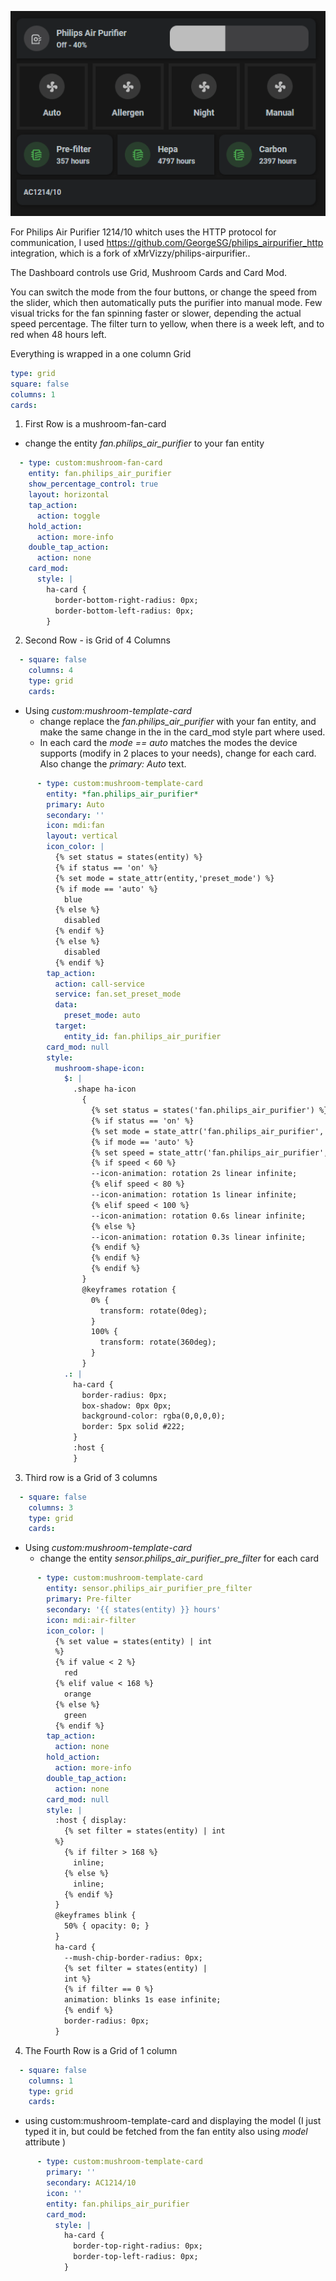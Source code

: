 ![image](air-purifier.gif)

For Philips Air Purifier 1214/10 whitch uses the HTTP protocol for communication, I used https://github.com/GeorgeSG/philips_airpurifier_http integration, which is a fork of xMrVizzy/philips-airpurifier..

The Dashboard controls use Grid, Mushroom Cards and Card Mod.

You can switch the mode from the four buttons, or change the speed from the slider, which then automatically puts the purifier into manual mode. Few visual tricks for the fan spinning faster or slower, depending the actual speed percentage. The filter turn to yellow, when there is a week left, and to red when 48 hours left.

Everything is wrapped in a one column Grid
```yaml
type: grid
square: false
columns: 1
cards:
```

1. First Row is a mushroom-fan-card
- change the entity *fan.philips_air_purifier* to your fan entity
```yaml
  - type: custom:mushroom-fan-card
    entity: fan.philips_air_purifier
    show_percentage_control: true
    layout: horizontal
    tap_action:
      action: toggle
    hold_action:
      action: more-info
    double_tap_action:
      action: none
    card_mod:
      style: |
        ha-card {
          border-bottom-right-radius: 0px;
          border-bottom-left-radius: 0px;
        }
```

2. Second Row - is Grid of 4 Columns
```yaml
  - square: false
    columns: 4
    type: grid
    cards:
```
- Using *custom:mushroom-template-card*
  - change replace the *fan.philips_air_purifier* with your fan entity, and make the same change in the in the card_mod style part where used.
  - In each card the *mode == auto* matches the modes the device supports (modify in 2 places to your needs), change for each card. Also change the *primary: Auto* text.
 
```yaml
      - type: custom:mushroom-template-card
        entity: *fan.philips_air_purifier*
        primary: Auto
        secondary: ''
        icon: mdi:fan
        layout: vertical
        icon_color: |
          {% set status = states(entity) %}
          {% if status == 'on' %}
          {% set mode = state_attr(entity,'preset_mode') %}
          {% if mode == 'auto' %}
            blue
          {% else %}
            disabled
          {% endif %}
          {% else %}
            disabled
          {% endif %}
        tap_action:
          action: call-service
          service: fan.set_preset_mode
          data:
            preset_mode: auto
          target:
            entity_id: fan.philips_air_purifier
        card_mod: null
        style:
          mushroom-shape-icon:
            $: |
              .shape ha-icon
                {
                  {% set status = states('fan.philips_air_purifier') %}
                  {% if status == 'on' %}
                  {% set mode = state_attr('fan.philips_air_purifier','preset_mode') %}
                  {% if mode == 'auto' %}
                  {% set speed = state_attr('fan.philips_air_purifier','percentage') | int %}
                  {% if speed < 60 %}
                  --icon-animation: rotation 2s linear infinite;
                  {% elif speed < 80 %}
                  --icon-animation: rotation 1s linear infinite;
                  {% elif speed < 100 %}
                  --icon-animation: rotation 0.6s linear infinite;
                  {% else %}
                  --icon-animation: rotation 0.3s linear infinite;
                  {% endif %}
                  {% endif %}
                  {% endif %}
                }
                @keyframes rotation {
                  0% {
                    transform: rotate(0deg);
                  }
                  100% {
                    transform: rotate(360deg);
                  }
                }
            .: |
              ha-card {
                border-radius: 0px;
                box-shadow: 0px 0px;
                background-color: rgba(0,0,0,0);
                border: 5px solid #222;
              }
              :host {
              }
```

3. Third row is a Grid of 3 columns

```yaml
  - square: false
    columns: 3
    type: grid
    cards:
```

- Using *custom:mushroom-template-card*
  - change the entity *sensor.philips_air_purifier_pre_filter* for each card

```yaml
      - type: custom:mushroom-template-card
        entity: sensor.philips_air_purifier_pre_filter
        primary: Pre-filter
        secondary: '{{ states(entity) }} hours'
        icon: mdi:air-filter
        icon_color: |
          {% set value = states(entity) | int
          %}
          {% if value < 2 %}
            red
          {% elif value < 168 %}
            orange
          {% else %}
            green
          {% endif %}
        tap_action:
          action: none
        hold_action:
          action: more-info
        double_tap_action:
          action: none
        card_mod: null
        style: |
          :host { display:
            {% set filter = states(entity) | int
          %}
            {% if filter > 168 %}
              inline;
            {% else %}
              inline;
            {% endif %}
          }
          @keyframes blink {
            50% { opacity: 0; }
          }
          ha-card {
            --mush-chip-border-radius: 0px;
            {% set filter = states(entity) |
            int %}
            {% if filter == 0 %}
            animation: blinks 1s ease infinite;
            {% endif %}
            border-radius: 0px;
          }
```

4. The Fourth Row is a Grid of 1 column

```yaml
  - square: false
    columns: 1
    type: grid
    cards:
```

  - using custom:mushroom-template-card and displaying the model (I just typed it in, but could be fetched from the fan entity also using *model* attribute )

```yaml
      - type: custom:mushroom-template-card
        primary: ''
        secondary: AC1214/10
        icon: ''
        entity: fan.philips_air_purifier
        card_mod:
          style: |
            ha-card {
              border-top-right-radius: 0px;
              border-top-left-radius: 0px;
            }
```
